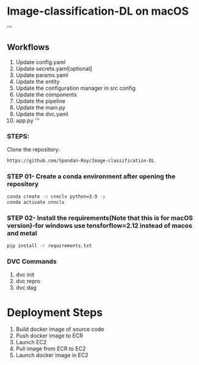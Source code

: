 # Image-classification-DL on macOS

'''
## Workflows

1. Update config.yaml
2. Update secrets.yaml[optional]
3. Update params.yaml
4. Update the entity
5. Update the configuration manager in src config
6. Update the components
7. Update the pipeline
8. Update the main.py
9. Update the dvc.yaml
10. app.py
'''

### STEPS:
Clone the repository:
```bash
https://github.com/Spandan-Roy/Image-classification-DL
```

### STEP 01- Create a conda environment after opening the repository
```bash
conda create -n cnncls python=3.9 -y
conda activate cnncls
```
### STEP 02- Install the requirements(Note that this is for macOS version)-for windows use tensforflow=2.12 instead of macos and metal

```bash
pip install -r requirements.txt
```

### DVC Commands
1. dvc init
2. dvc repro
3. dvc dag


# Deployment Steps
 1. Build docker image of source code
 2. Push docker image to ECR
 3. Launch EC2
 4. Pull image from ECR to EC2
 5. Launch docker image in EC2